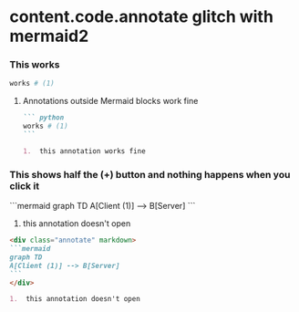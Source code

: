 # content.code.annotate glitch with mermaid2

### This works

``` python
works # (1)
```

1.  Annotations outside Mermaid blocks work fine
    ````markdown
    ``` python
    works # (1)
    ```

    1.  this annotation works fine
    ````

### This shows half the (+) button and nothing happens when you click it

<div class="annotate" markdown>
```mermaid
graph TD
A[Client (1)] --> B[Server]
```
</div>

1.  this annotation doesn't open

````markdown
<div class="annotate" markdown>
```mermaid
graph TD
A[Client (1)] --> B[Server]
```
</div>

1.  this annotation doesn't open
````
